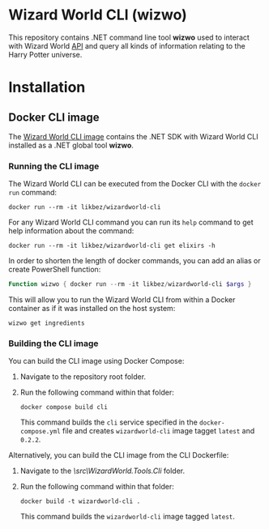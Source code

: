 # Wizard World CLI (wizwo)

This repository contains .NET command line tool **wizwo** used to interact with Wizard World [API](https://wizard-world-api.herokuapp.com/swagger/index.html) and query all kinds of information relating to the Harry Potter universe.

# Installation

## Docker CLI image
The [Wizard World CLI image](https://hub.docker.com/repository/docker/likbez/wizardworld-cli/general) contains the .NET SDK with Wizard World CLI installed as a
.NET global tool **wizwo**.

### Running the CLI image

The Wizard World CLI can be executed from the Docker CLI with the `docker run` command:

```shell
docker run --rm -it likbez/wizardworld-cli
```

For any Wizard World CLI command you can run its `help` command to get help information about the command:

```shell
docker run --rm -it likbez/wizardworld-cli get elixirs -h
```

In order to shorten the length of docker commands, you can add an alias or create PowerShell function:

```PowerShell
Function wizwo { docker run --rm -it likbez/wizardworld-cli $args }
```

This will allow you to run the Wizard World CLI from within a Docker container as if
it was installed on the host system:

```shell
wizwo get ingredients
```

### Building the CLI image
You can build the CLI image using Docker Compose: 

1. Navigate to the repository root folder.
2. Run the following command within that folder:
    
    ```shell
    docker compose build cli
    ```
     
    This command builds the `cli` service specified in the `docker-compose.yml` file 
and creates `wizardworld-cli` image tagget `latest` and `0.2.2`.

Alternatively, you can build the CLI image from the CLI Dockerfile:

1. Navigate to the *\src\WizardWorld.Tools.Cli* folder.
2. Run the following command within that folder:

    ```shell
    docker build -t wizardworld-cli .
    ```

    This command builds the `wizardworld-cli` image tagged `latest`.